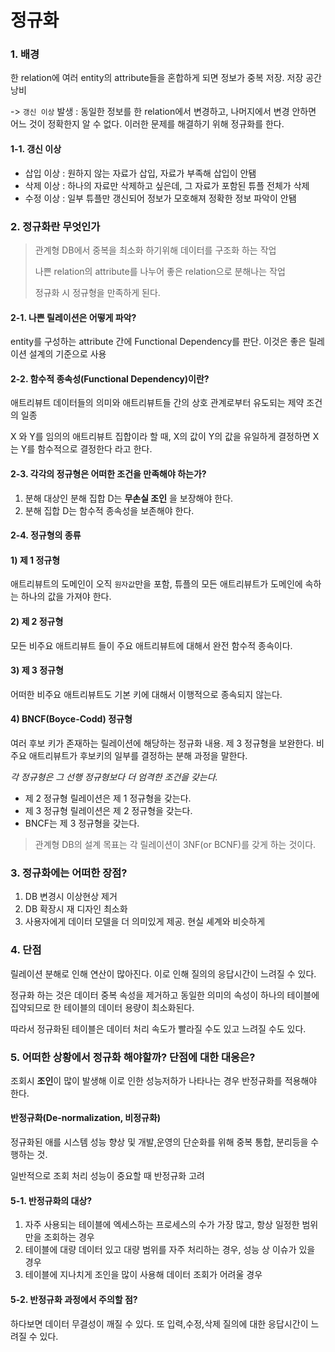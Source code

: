 # 정규화

### 1. 배경

한 relation에 여러 entity의 attribute들을 혼합하게 되면 정보가 중복 저장. 저장 공간 낭비

-> `갱신 이상` 발생 : 동일한 정보를 한 relation에서 변경하고, 나머지에서 변경 안하면 어느 것이 정확한지 알 수 없다. 이러한 문제를 해결하기 위해 정규화를 한다.



#### 1-1. 갱신 이상

- 삽입 이상 : 원하지 않는 자료가 삽입, 자료가 부족해 삽입이 안됌
- 삭제 이상 : 하나의 자료만 삭제하고 싶은데, 그 자료가 포함된 튜플 전체가 삭제
- 수정 이상 : 일부 튜플만 갱신되어 정보가 모호해져 정확한 정보 파악이 안됌



### 2. 정규화란 무엇인가

> 관계형 DB에서 중복을 최소화 하기위해 데이터를 구조화 하는 작업
>
> 나쁜 relation의 attribute를 나누어 좋은 relation으로 분해나는 작업
>
> 정규화 시 정규형을 만족하게 된다.



#### 2-1. 나쁜 릴레이션은 어떻게 파악?

entity를 구성하는 attribute 간에 Functional Dependency를 판단. 이것은 좋은 릴레이션 설계의 기준으로 사용



#### 2-2. 함수적 종속성(Functional Dependency)이란?

애트리뷰트 데이터들의 의미와 애트리뷰트들 간의 상호 관계로부터 유도되는 제약 조건의 일종

X 와 Y를 임의의 애트리뷰트 집합이라 할 때, X의 값이 Y의 값을 유일하게 결정하면 X 는  Y를 함수적으로 결정한다 라고 한다.



#### 2-3. 각각의 정규형은 어떠한 조건을 만족해야 하는가?

1. 분해 대상인 분해 집합 D는 **무손실 조인** 을 보장해야 한다.
2. 분해 집합 D는 함수적 종속성을 보존해야 한다.



#### 2-4. 정규형의 종류

#### 1) 제 1 정규형

애트리뷰트의 도메인이 오직 `원자값`만을 포함, 튜플의 모든 애트리뷰트가 도메인에 속하는 하나의 값을 가져야 한다.

#### 2) 제 2 정규형

모든 비주요 애트리뷰트 들이 주요 애트리뷰트에 대해서 완전 함수적 종속이다.

#### 3) 제 3 정규형

어떠한 비주요 애트리뷰트도 기본 키에 대해서 이행적으로 종속되지 않는다.

#### 4) BNCF(Boyce-Codd) 정규형

여러 후보 키가 존재하는 릴레이션에 해당하는 정규화 내용. 제 3 정규형을 보완한다. 비 주요 애트리뷰트가 후보키의 일부를 결정하는 분해 과정을 말한다.

*각 정규형은 그 선행 정규형보다 더 엄격한 조건을 갖는다.*

- 제 2 정규형 릴레이션은 제 1 정규형을 갖는다.
- 제 3 정규형 릴레이션은 제 2 정규형을 갖는다.
- BNCF는 제 3 정규형을 갖는다.

> 관계형 DB의 설계 목표는 각 릴레이션이 3NF(or BCNF)를 갖게 하는 것이다.



### 3. 정규화에는 어떠한 장점?

1. DB 변경시 이상현상 제거
2. DB 확장시 재 디자인 최소화
3. 사용자에게 데이터 모델을 더 의미있게 제공. 현실 셰계와 비슷하게



### 4. 단점

릴레이션 분해로 인해 연산이 많아진다. 이로 인해 질의의 응답시간이 느려질 수 있다.

정규화 하는 것은 데이터 중복 속성을 제거하고 동일한 의미의 속성이 하나의 테이블에 집약되므로 한 테이블의 데이터 용량이 최소화된다.

따라서 정규화된 테이블은 데이터 처리 속도가 빨라질 수도 있고 느려질 수도 있다.



### 5. 어떠한 상황에서 정규화 해야할까? 단점에 대한 대응은?

조회시 **조인**이 많이 발생해 이로 인한 성능저하가 나타나는 경우 반정규화를 적용해야 한다.

#### 반정규화(De-normalization, 비정규화)

정규화된 애를 시스템 성능 향상 및 개발,운영의 단순화를 위해 중복 통합, 분리등을 수행하는 것.

일반적으로 조회 처리 성능이 중요할 때 반정규화 고려



#### 5-1. 반정규화의 대상?

1. 자주 사용되는 테이블에 엑세스하는 프로세스의 수가 가장 많고, 항상 일정한 범위만을 조회하는 경우
2. 테이블에 대량 데이터 있고 대량 범위를 자주 처리하는 경우, 성능 상 이슈가 있을 경우
3. 테이블에 지나치게 조인을 많이 사용해 데이터 조회가 어려울 경우



#### 5-2. 반정규화 과정에서 주의할 점?

하다보면 데이터 무결성이 깨질 수 있다. 또 입력,수정,삭제 질의에 대한 응답시간이 느려질 수 있다.

